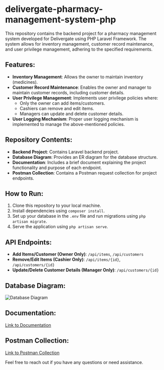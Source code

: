 # delivergate-pharmacy-management-system-php

This repository contains the backend project for a pharmacy management system developed for Delivergate using PHP Laravel Framework. The system allows for inventory management, customer record maintenance, and user privilege management, adhering to the specified requirements.

## Features:
- **Inventory Management**: Allows the owner to maintain inventory (medicines).
- **Customer Record Maintenance**: Enables the owner and manager to maintain customer records, including customer details.
- **User Privilege Management**: Implements user privilege policies where:
  - Only the owner can add items/customers.
  - Cashiers can remove and edit items.
  - Managers can update and delete customer details.
- **User Logging Mechanism**: Proper user logging mechanism is implemented to manage the above-mentioned policies.

## Repository Contents:
- **Backend Project**: Contains Laravel backend project.
- **Database Diagram**: Provides an ER diagram for the database structure.
- **Documentation**: Includes a brief document explaining the project functionality and purpose of each endpoint.
- **Postman Collection**: Contains a Postman request collection for project endpoints.

## How to Run:
1. Clone this repository to your local machine.
2. Install dependencies using `composer install`.
3. Set up your database in the `.env` file and run migrations using `php artisan migrate`.
4. Serve the application using `php artisan serve`.

## API Endpoints:
- **Add Items/Customer (Owner Only)**: `/api/items`, `/api/customers`
- **Remove/Edit Items (Cashier Only)**: `/api/items/{id}`, `/api/customers/{id}`
- **Update/Delete Customer Details (Manager Only)**: `/api/customers/{id}`

## Database Diagram:
![Database Diagram](link_to_your_database_diagram)

## Documentation:
[Link to Documentation](link_to_your_documentation)

## Postman Collection:
[Link to Postman Collection](link_to_your_postman_collection)

Feel free to reach out if you have any questions or need assistance.

